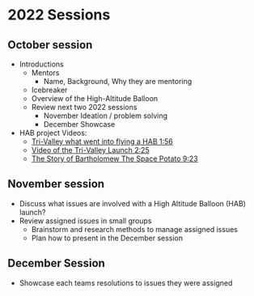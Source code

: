 # 2022 Sessions

## October session

- Introductions
  - Mentors
    - Name, Background, Why they are mentoring
  - Icebreaker
  - Overview of the High-Altitude Balloon
  - Review next two 2022 sessions
    - November Ideation / problem solving
    - December Showcase
- HAB project Videos:
  - [Tri-Valley what went into flying a HAB 1:56](https://www.youtube.com/watch?v=9-vcuOU2RxY)
  - [Video of the Tri-Valley Launch 2:25](https://vimeo.com/693551736)
  - [The Story of Bartholomew The Space Potato 9:23](https://www.youtube.com/watch?v=lgF7glYxPEk&t=47s)
 
## November session

- Discuss what issues are involved with a High Altitude Balloon (HAB) launch?
- Review assigned issues in small groups 
  - Brainstorm and research methods to manage assigned issues
  - Plan how to present in the December session
  
  
## December Session

- Showcase each teams resolutions to issues they were assigned
